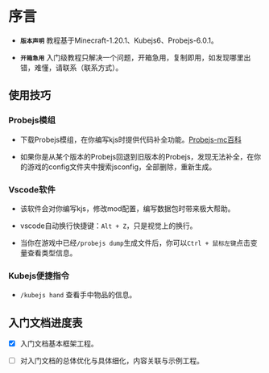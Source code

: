 # 序言

- **`版本声明`** 教程基于Minecraft-1.20.1、Kubejs6、Probejs-6.0.1。

- **`开箱急用`** 入门级教程只解决一个问题，开箱急用，复制即用，如发现哪里出错，难懂，请联系（联系方式）。

## 使用技巧

### Probejs模组

- 下载Probejs模组，在你编写kjs时提供代码补全功能。[Probejs-mc百科](https://www.mcmod.cn/class/6486.html)

- 如果你是从某个版本的Probejs回退到旧版本的Probejs，发现无法补全，在你的游戏的config文件夹中搜索jsconfig，全部删除，重新生成。

### Vscode软件

- 该软件会对你编写kjs，修改mod配置，编写数据包时带来极大帮助。

- vscode自动换行快捷键：`Alt + Z`，只是视觉上的换行。

- 当你在游戏中已经`/probejs dump`生成文件后，你可以`Ctrl + 鼠标左键`点击变量查看类型信息。

### Kubejs便捷指令

- `/kubejs hand` 查看手中物品的信息。

## 入门文档进度表

- [x] 入门文档基本框架工程。

- [ ] 对入门文档的总体优化与具体细化，内容关联与示例工程。
